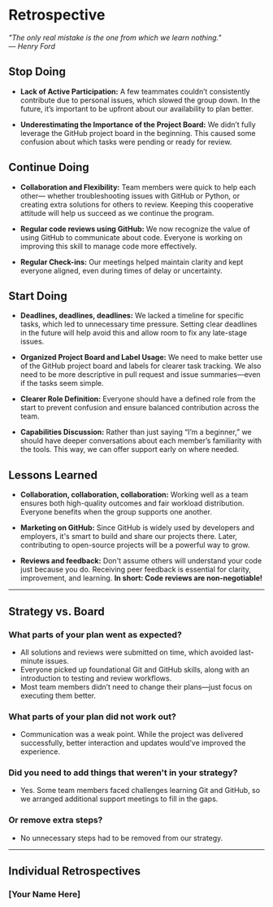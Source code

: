 <!-- this template is for inspiration, feel free to change it however you like! -->

# Retrospective

*"The only real mistake is the one from which we learn nothing."*  
*— Henry Ford*

## Stop Doing

- **Lack of Active Participation:** A few teammates couldn’t consistently 
  contribute due to personal issues, which slowed the group down. In the 
  future, it’s important to be upfront about our availability to plan better.

- **Underestimating the Importance of the Project Board:** We didn’t fully 
  leverage the GitHub project board in the beginning. This caused some confusion 
  about which tasks were pending or ready for review.

## Continue Doing

- **Collaboration and Flexibility:** Team members were quick to help each other—
  whether troubleshooting issues with GitHub or Python, or creating extra 
  solutions for others to review. Keeping this cooperative attitude will help 
  us succeed as we continue the program.

- **Regular code reviews using GitHub:** We now recognize the value of using 
  GitHub to communicate about code. Everyone is working on improving this skill 
  to manage code more effectively.

- **Regular Check-ins:** Our meetings helped maintain clarity and kept everyone 
  aligned, even during times of delay or uncertainty.

## Start Doing

- **Deadlines, deadlines, deadlines:** We lacked a timeline for specific tasks, 
  which led to unnecessary time pressure. Setting clear deadlines in the future 
  will help avoid this and allow room to fix any late-stage issues.

- **Organized Project Board and Label Usage:** We need to make better use of 
  the GitHub project board and labels for clearer task tracking. We also need 
  to be more descriptive in pull request and issue summaries—even if the tasks 
  seem simple.

- **Clearer Role Definition:** Everyone should have a defined role from the 
  start to prevent confusion and ensure balanced contribution across the team.

- **Capabilities Discussion:** Rather than just saying “I’m a beginner,” we 
  should have deeper conversations about each member’s familiarity with the 
  tools. This way, we can offer support early on where needed.

## Lessons Learned

- **Collaboration, collaboration, collaboration:** Working well as a team 
  ensures both high-quality outcomes and fair workload distribution. Everyone 
  benefits when the group supports one another.

- **Marketing on GitHub:** Since GitHub is widely used by developers and 
  employers, it's smart to build and share our projects there. Later, 
  contributing to open-source projects will be a powerful way to grow.

- **Reviews and feedback:** Don't assume others will understand your code just 
  because you do. Receiving peer feedback is essential for clarity, improvement, 
  and learning. **In short: Code reviews are non-negotiable!**
---

## Strategy vs. Board

### What parts of your plan went as expected?

- All solutions and reviews were submitted on time, which avoided last-minute 
  issues.
- Everyone picked up foundational Git and GitHub skills, along with an 
  introduction to testing and review workflows.
- Most team members didn’t need to change their plans—just focus on executing 
  them better.

### What parts of your plan did not work out?

- Communication was a weak point. While the project was delivered successfully, 
  better interaction and updates would’ve improved the experience.

### Did you need to add things that weren't in your strategy?

- Yes. Some team members faced challenges learning Git and GitHub, so we 
  arranged additional support meetings to fill in the gaps.

### Or remove extra steps?

- No unnecessary steps had to be removed from our strategy.
---

## Individual Retrospectives

### [Your Name Here]

<!-- reflect on your contributions, challenges and progress in this milestone -->


